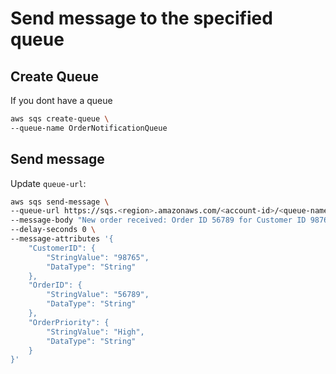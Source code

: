 # Send message to the specified queue

## Create Queue
If you dont have a queue
```sh
aws sqs create-queue \
--queue-name OrderNotificationQueue
```

## Send message
Update `queue-url`:
```sh
aws sqs send-message \
--queue-url https://sqs.<region>.amazonaws.com/<account-id>/<queue-name> \
--message-body "New order received: Order ID 56789 for Customer ID 98765" \
--delay-seconds 0 \
--message-attributes '{
    "CustomerID": {
        "StringValue": "98765",
        "DataType": "String"
    },
    "OrderID": {
        "StringValue": "56789",
        "DataType": "String"
    },
    "OrderPriority": {
        "StringValue": "High",
        "DataType": "String"
    }
}'
```